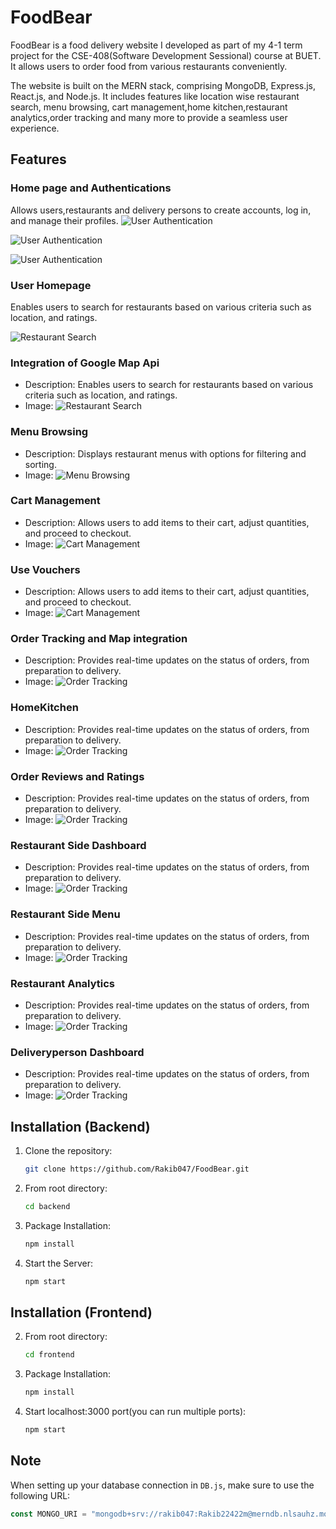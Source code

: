 # FoodBear

FoodBear is a food delivery website I developed as part of my 4-1 term project for the  CSE-408(Software Development Sessional) course at BUET. It allows users to order food from various restaurants conveniently.

The website is built on the MERN stack, comprising MongoDB, Express.js, React.js, and Node.js. It includes features like location wise restaurant search, menu browsing, cart management,home kitchen,restaurant analytics,order tracking and many more to provide a seamless user experience.

## Features

### Home page and Authentications

Allows users,restaurants and delivery persons to create accounts, log in, and manage their profiles.
![User Authentication](https://gcdnb.pbrd.co/images/UObLCMd3AKyY.png?o=1)

![User Authentication](https://gcdnb.pbrd.co/images/r9vPHo4di9Dm.png?o=1)

![User Authentication](https://gcdnb.pbrd.co/images/yZ7Qb4DQ9K96.png?o=1)

### User Homepage

Enables users to search for restaurants based on various criteria such as location, and ratings.

![Restaurant Search](https://gcdnb.pbrd.co/images/CopJbEddNsLT.png?o=1)

### Integration of Google Map Api

- Description: Enables users to search for restaurants based on various criteria such as location, and ratings.
- Image: ![Restaurant Search](https://gcdnb.pbrd.co/images/HfAQon3YOKm1.png?o=1)

### Menu Browsing

- Description: Displays restaurant menus with options for filtering and sorting.
- Image: ![Menu Browsing](images/menu_browsing.png)

### Cart Management

- Description: Allows users to add items to their cart, adjust quantities, and proceed to checkout.
- Image: ![Cart Management](images/cart_management.png)

### Use Vouchers

- Description: Allows users to add items to their cart, adjust quantities, and proceed to checkout.
- Image: ![Cart Management](images/cart_management.png)

### Order Tracking and Map integration

- Description: Provides real-time updates on the status of orders, from preparation to delivery.
- Image: ![Order Tracking](images/order_tracking.png)

### HomeKitchen

- Description: Provides real-time updates on the status of orders, from preparation to delivery.
- Image: ![Order Tracking](images/order_tracking.png)

### Order Reviews and Ratings

- Description: Provides real-time updates on the status of orders, from preparation to delivery.
- Image: ![Order Tracking](images/order_tracking.png)

### Restaurant Side Dashboard

- Description: Provides real-time updates on the status of orders, from preparation to delivery.
- Image: ![Order Tracking](images/order_tracking.png)

### Restaurant Side Menu

- Description: Provides real-time updates on the status of orders, from preparation to delivery.
- Image: ![Order Tracking](images/order_tracking.png)

### Restaurant Analytics

- Description: Provides real-time updates on the status of orders, from preparation to delivery.
- Image: ![Order Tracking](images/order_tracking.png)

### Deliveryperson Dashboard

- Description: Provides real-time updates on the status of orders, from preparation to delivery.
- Image: ![Order Tracking](images/order_tracking.png)

## Installation (Backend)

1. Clone the repository:
   ```sh
   git clone https://github.com/Rakib047/FoodBear.git
   
2. From root directory:
   ```sh
   cd backend
   
3. Package Installation:
   ```sh
   npm install

4. Start the Server:
   ```sh
   npm start
   
## Installation (Frontend)

2. From root directory:
   ```sh
   cd frontend
   
3. Package Installation:
   ```sh
   npm install

4. Start localhost:3000 port(you can run multiple ports):
   ```sh
   npm start
## Note

When setting up your database connection in `DB.js`, make sure to use the following URL:

```javascript
const MONGO_URI = "mongodb+srv://rakib047:Rakib22422m@merndb.nlsauhz.mongodb.net/FoodBear?retryWrites=true&w=majority";

